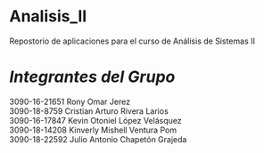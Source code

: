 # Analisis_II

Repostorio de aplicaciones para el curso de Análisis de Sistemas II

# *Integrantes del Grupo*

3090-16-21651 Rony Omar Jerez  
3090-18-8759 Cristian Arturo Rivera Larios  
3090-16-17847 Kevin Otoniel López Velásquez  
3090-18-14208 Kinverly Mishell Ventura Pom  
3090-18-22592 Julio Antonio Chapetón Grajeda
